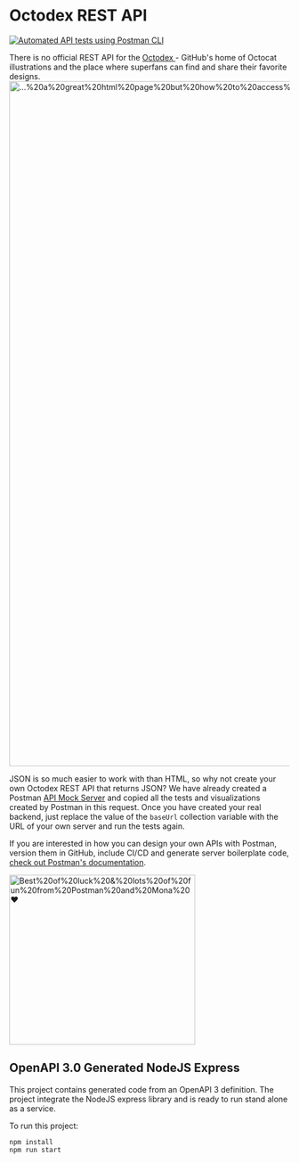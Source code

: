 # Octodex REST API

[![Automated API tests using Postman CLI](https://github.com/jonico/octodex-rest-api/actions/workflows/postman.yml/badge.svg)](https://github.com/jonico/octodex-rest-api/actions/workflows/postman.yml)

There is no official REST API for the [Octodex ](https://octodex.github.com) \- GitHub's home of Octocat illustrations and the place where superfans can find and share their favorite designs.
<img src="https://content.pstmn.io/63ec8c3b-d13a-486a-9b6e-37ad7d0e0c0f/aW1hZ2UucG5n" alt="...%20a%20great%20html%20page%20but%20how%20to%20access%20the%20octocats%20programatically?" width="1067" height="1230">

JSON is so much easier to work with than HTML, so why not create your own Octodex REST API that returns JSON? We have already created a Postman [API Mock Server](https://learning.postman.com/docs/designing-and-developing-your-api/mocking-data/setting-up-mock/) and copied all the tests and visualizations created by Postman in this request. Once you have created your real backend, just replace the value of the `baseUrl` collection variable with the URL of your own server and run the tests again.

If you are interested in how you can design your own APIs with Postman, version them in GitHub, include CI/CD and generate server boilerplate code, [check out Postman's documentation](https://learning.postman.com/docs/designing-and-developing-your-api/the-api-workflow/).

<img
src="https://content.pstmn.io/d110b0d9-a6df-41e3-9e2e-8adea1bee91a/aW1hZ2UucG5n"
alt="Best%20of%20luck%20&amp;%20lots%20of%20fun%20from%20Postman%20and%20Mona%20❤️"
width="334" height="305">

## OpenAPI 3.0 Generated NodeJS Express

This project contains generated code from an OpenAPI 3 definition.
The project integrate the NodeJS express library and is ready to run stand alone as a service.

To run this project:
```
npm install
npm run start
```
